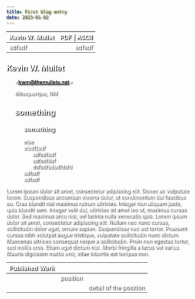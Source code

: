 ```yaml
---
title: First blog entry
date: 2023-01-02
---
```

<style>
  ul {
    list-style-type: none;
  }


body {
  background-image:url(images/kwmPixelatedProfilePic.jpeg);
  background-attachment:fixed;
  background-size: cover;
  background-repeat: no-repeat;
  background-blend-mode: multiply ;
  background-color: rgba (100, 100, 100, 255) ;
  opacity: 1.0 ;
  color: white ;
  text-shadow: 2px 2px 3px black ;
}
  
ttable {
 nth-child(even){background-color: rgba (0, 0, 0, 0) ; }
  background-color: rgba (0, 0, 0, 0);
  width: 100%;
  border: 0 ;
  text-shadow: 2px 2px 3px black ;
}

  #tmp {
    marrgin: 0px 0px 0px ;
    paddding: 0px 0px 0px ;
  }

</style>


|Kevin W. Mullet|PDF&nbsp;&#124;&nbsp;ASCII|
|:--- | ---:|
|sdfsdf |sdfsdf |



## Kevin W. Mullet 
- &lt;kwm@themullets.net&gt;
- Albuquerque, NM




- ## something
  - ### something
  - else
  - elsdf]sdf
    - sdfsdfsdf
    - sdfsdfdsf
    - dsfsdfsdsdfdsfd
  - sdfsdf
  - sdfsdf
  -  

Lorem ipsum dolor sit amet, consectetur adipiscing elit. Donec ac vulputate lorem. Suspendisse accumsan viverra dolor, ut condimentum dui faucibus eu. Cras blandit nisi maximus rutrum ultricies. Integer non aliquam justo, quis 
 blandit sem. Integer velit dui, ultricies sit amet leo ut, maximus cursus dolor. Sed maximus arcu nisi, vel lacinia nulla venenatis quis. Lorem ipsum dolor sit amet, consectetur adipiscing elit. Nullam nec nunc cursus, sollicitudin dolor eget, ornare sapien. Suspendisse nec est tortor. Praesent cursus nibh volutpat augue tristique, vulputate sollicitudin nunc dictum. Maecenas ultrices consequat neque a sollicitudin. Proin non egestas tortor, sed mollis eros. Etiam eget dictum nisi. Morbi fringilla a lacus vel varius. Mauris dignissim mattis orci, vitae lobortis est tempus non.





| Published Work|||
| :--- | :--- | :--- |
| |position ||
| | | detail of the position|




